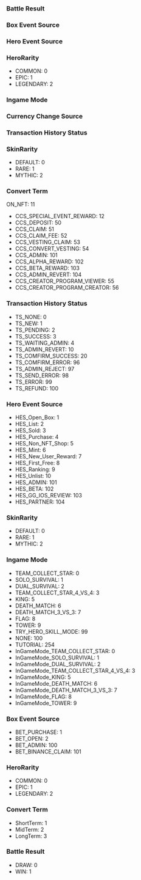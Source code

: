 ### Battle Result


### Box Event Source


### Hero Event Source


### HeroRarity

- COMMON: 0
- EPIC: 1
- LEGENDARY: 2

### Ingame Mode


### Currency Change Source


### Transaction History Status


### SkinRarity

- DEFAULT: 0
- RARE: 1
- MYTHIC: 2

### Convert Term


ON_NFT: 11
- CCS_SPECIAL_EVENT_REWARD: 12
- CCS_DEPOSIT: 50
- CCS_CLAIM: 51
- CCS_CLAIM_FEE: 52
- CCS_VESTING_CLAIM: 53
- CCS_CONVERT_VESTING: 54
- CCS_ADMIN: 101
- CCS_ALPHA_REWARD: 102
- CCS_BETA_REWARD: 103
- CCS_ADMIN_REVERT: 104
- CCS_CREATOR_PROGRAM_VIEWER: 55
- CCS_CREATOR_PROGRAM_CREATOR: 56

### Transaction History Status

- TS_NONE: 0
- TS_NEW: 1
- TS_PENDING: 2
- TS_SUCCESS: 3
- TS_WAITING_ADMIN: 4
- TS_ADMIN_REVERT: 10
- TS_COMFIRM_SUCCESS: 20
- TS_COMFIRM_ERROR: 96
- TS_ADMIN_REJECT: 97
- TS_SEND_ERROR: 98
- TS_ERROR: 99
- TS_REFUND: 100

### Hero Event Source

- HES_Open_Box: 1
- HES_List: 2
- HES_Sold: 3
- HES_Purchase: 4
- HES_Non_NFT_Shop: 5
- HES_Mint: 6
- HES_New_User_Reward: 7
- HES_First_Free: 8
- HES_Ranking: 9
- HES_Unlist: 10
- HES_ADMIN: 101
- HES_BETA: 102
- HES_GG_IOS_REVIEW: 103
- HES_PARTNER: 104

### SkinRarity

- DEFAULT: 0
- RARE: 1
- MYTHIC: 2

### Ingame Mode

- TEAM_COLLECT_STAR: 0
- SOLO_SURVIVAL: 1
- DUAL_SURVIVAL: 2
- TEAM_COLLECT_STAR_4_VS_4: 3
- KING: 5
- DEATH_MATCH: 6
- DEATH_MATCH_3_VS_3: 7
- FLAG: 8
- TOWER: 9
- TRY_HERO_SKILL_MODE: 99
- NONE: 100
- TUTORIAL: 254
- InGameMode_TEAM_COLLECT_STAR: 0
- InGameMode_SOLO_SURVIVAL: 1
- InGameMode_DUAL_SURVIVAL: 2
- InGameMode_TEAM_COLLECT_STAR_4_VS_4: 3
- InGameMode_KING: 5
- InGameMode_DEATH_MATCH: 6
- InGameMode_DEATH_MATCH_3_VS_3: 7
- InGameMode_FLAG: 8
- InGameMode_TOWER: 9

### Box Event Source

- BET_PURCHASE: 1
- BET_OPEN: 2
- BET_ADMIN: 100
- BET_BINANCE_CLAIM: 101

### HeroRarity

- COMMON: 0
- EPIC: 1
- LEGENDARY: 2

### Convert Term

- ShortTerm: 1
- MidTerm: 2
- LongTerm: 3

### Battle Result

- DRAW: 0
- WIN: 1

